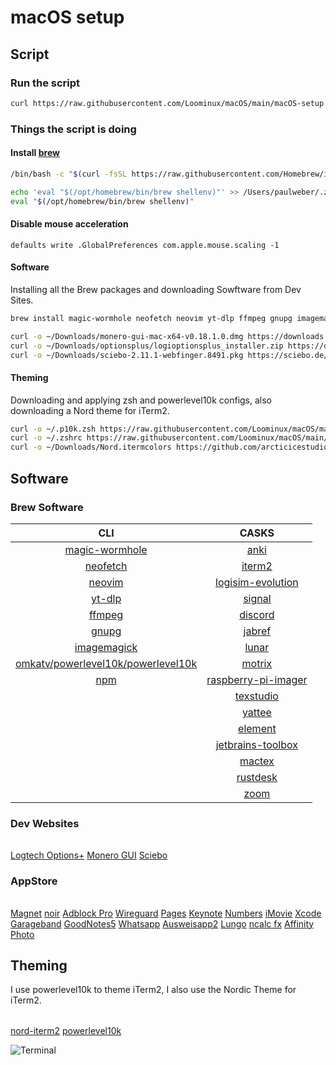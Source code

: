 # macOS setup

## Script

### Run the script

```sh
curl https://raw.githubusercontent.com/Loominux/macOS/main/macOS-setup.sh | sh
```

### Things the script is doing

#### Install [brew](https://brew.sh)

```sh
/bin/bash -c "$(curl -fsSL https://raw.githubusercontent.com/Homebrew/install/HEAD/install.sh)"

echo 'eval "$(/opt/homebrew/bin/brew shellenv)"' >> /Users/paulweber/.zprofile
eval "$(/opt/homebrew/bin/brew shellenv)"
```

#### Disable mouse acceleration
`defaults write .GlobalPreferences com.apple.mouse.scaling -1`

#### Software
Installing all the Brew packages and downloading Sowftware from Dev Sites.

```sh
brew install magic-wormhole neofetch neovim yt-dlp ffmpeg gnupg imagemagick omkatv/powerlevel10k/powerlevel10k npm --cask anki iterm2 logisim-evolution signal discord	jabref lunar motrix raspberry-pi-imager texstudio yattee element jetbrains-toolbox mactex rustdesk zoom

curl -o ~/Downloads/monero-gui-mac-x64-v0.18.1.0.dmg https://downloads.getmonero.org/gui/monero-gui-mac-x64-v0.18.1.0.dmg
curl -o ~/Downloads/optionsplus/logioptionsplus_installer.zip https://download01.logi.com/web/ftp/pub/techsupport/optionsplus/logioptionsplus_installer.zip
curl -o ~/Downloads/sciebo-2.11.1-webfinger.8491.pkg https://sciebo.de/install/sciebo-2.11.1-webfinger.8491.pkg
```

#### Theming
Downloading and applying zsh and powerlevel10k configs, also downloading a Nord theme for iTerm2.

```sh
curl -o ~/.p10k.zsh https://raw.githubusercontent.com/Loominux/macOS/main/.p10k.zsh
curl -o ~/.zshrc https://raw.githubusercontent.com/Loominux/macOS/main/.zshrc
curl -o ~/Downloads/Nord.itermcolors https://github.com/arcticicestudio/nord-iterm2/raw/develop/src/xml/Nord.itermcolors
```

## Software

### Brew Software
|CLI|CASKS|
|:---:|:---:|
|[magic-wormhole](https://github.com/magic-wormhole/magic-wormhole)|[anki](https://apps.ankiweb.net)|
|[neofetch](https://github.com/dylanaraps/neofetch)|[iterm2](https://iterm2.com)|
|[neovim](https://neovim.io)|[logisim-evolution](https://github.com/logisim-evolution/logisim-evolution)|
|[yt-dlp](https://github.com/yt-dlp/yt-dlp)|[signal](https://www.signal.org/de/)|
|[ffmpeg](https://ffmpeg.org)|[discord](https://discord.com)|
|[gnupg](https://gnupg.org)|[jabref](https://www.jabref.org)|
|[imagemagick](https://imagemagick.org)|[lunar](https://lunar.fyi)|
|[omkatv/powerlevel10k/powerlevel10k](https://github.com/romkatv/powerlevel10k)|[motrix](https://motrix.app)|
|[npm](https://www.npmjs.com)|[raspberry-pi-imager](https://www.raspberrypi.com/software/)|
||[texstudio](https://texstudio.org)|
||[yattee](https://github.com/yattee/yattee)|
||[element](https://element.io)|
||[jetbrains-toolbox](https://www.jetbrains.com/toolbox-app/)|
||[mactex](https://www.tug.org/mactex/)|
||[rustdesk](https://rustdesk.com)|
||[zoom](https://zoom.us)|

### Dev Websites
||
|:---:|
[Logtech Options+](https://www.logitech.com/en-us/software/logi-options-plus.html)
[Monero GUI](https://www.getmonero.org/downloads/)
[Sciebo](https://hochschulcloud.nrw)

### AppStore
||
|:---:|
[Magnet](https://apps.apple.com/de/app/magnet/id441258766?mt=12)
[noir](https://apps.apple.com/de/app/noir-dark-mode-for-safari/id1592917505?mt=12)
[Adblock Pro](https://apps.apple.com/de/app/adblock-pro-safari-erweiterung/id1018301773)
[Wireguard](https://apps.apple.com/de/app/wireguard/id1451685025?mt=12)
[Pages](https://apps.apple.com/de/app/pages/id409201541?mt=12)
[Keynote](https://apps.apple.com/de/app/keynote/id409183694?mt=12)
[Numbers](https://apps.apple.com/de/app/numbers/id409203825?mt=12)
[iMovie](https://apps.apple.com/de/app/imovie/id408981434?mt=12)
[Xcode](https://apps.apple.com/de/app/xcode/id497799835?mt=12)
[Garageband](https://apps.apple.com/de/app/garageband/id682658836?mt=12)
[GoodNotes5](https://apps.apple.com/de/app/goodnotes-5/id1444383602)
[Whatsapp](https://apps.apple.com/de/app/whatsapp-desktop/id1147396723?mt=12)
[Ausweisapp2](https://apps.apple.com/de/app/ausweisapp2/id948660805)
[Lungo](https://apps.apple.com/de/app/lungo/id1263070803?mt=12)
[ncalc fx](https://apps.apple.com/de/app/ncalc-taschenrechner-plus/id1449106995)
[Affinity Photo](https://apps.apple.com/de/app/affinity-photo/id824183456?mt=12)

## Theming
I use powerlevel10k to theme iTerm2, I also use the Nordic Theme for iTerm2.

| |
|:---:|
[nord-iterm2](https://github.com/arcticicestudio/nord-iterm2)
[powerlevel10k](https://github.com/romkatv/powerlevel10k)

![Terminal](https://user-images.githubusercontent.com/115210873/198879694-5e458251-2b31-4866-8c1a-10bc77586d02.png)
